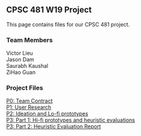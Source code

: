 ## CPSC 481 W19 Project

This page contains files for our CPSC 481 project. 

### Team Members
Victor Lieu <br />
Jason Dam <br />
Saurabh Kaushal <br />
ZiHao Guan <br />


### Project Files
<a href="team contract.PDF">P0: Team Contract</a> <br />
<a href="481P1.pdf">P1: User Research</a> <br />
<a href="CPSC481P2.pdf">P2: Ideation and Lo-fi prototypes</a>  <br />
<a href="HiFi Prototype.pdf">P3: Part 1: Hi-fi prototypes and heuristic evaluations</a>  <br />
<a href="CPSC 481p3.pdf">P3: Part 2: Heuristic Evaluation Report </a> 



